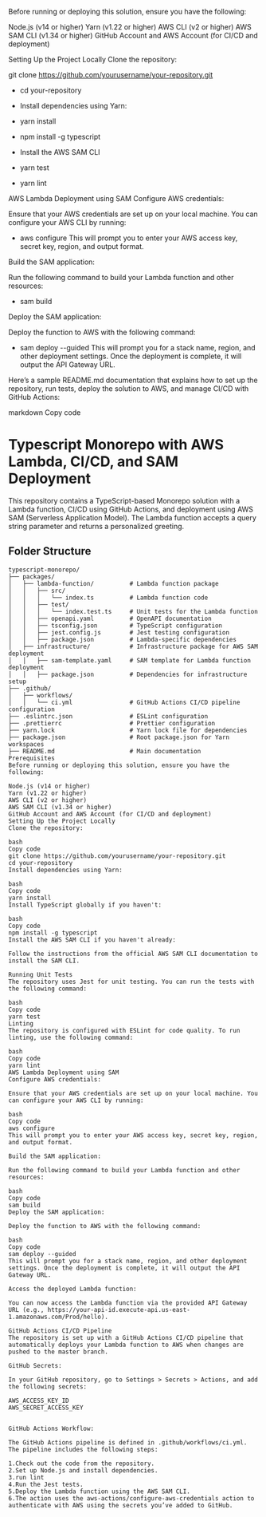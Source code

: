 Before running or deploying this solution, ensure you have the following:

Node.js (v14 or higher)
Yarn (v1.22 or higher)
AWS CLI (v2 or higher)
AWS SAM CLI (v1.34 or higher)
GitHub Account and AWS Account (for CI/CD and deployment)

Setting Up the Project Locally
Clone the repository:

git clone https://github.com/yourusername/your-repository.git

- cd your-repository

- Install dependencies using Yarn:

- yarn install

- npm install -g typescript

- Install the AWS SAM CLI

- yarn test

- yarn lint

AWS Lambda Deployment using SAM
Configure AWS credentials:

Ensure that your AWS credentials are set up on your local machine. You can configure your AWS CLI by running:

- aws configure
This will prompt you to enter your AWS access key, secret key, region, and output format.

Build the SAM application:

Run the following command to build your Lambda function and other resources:
- sam build

Deploy the SAM application:

Deploy the function to AWS with the following command:
- sam deploy --guided
This will prompt you for a stack name, region, and other deployment settings. Once the deployment is complete, it will output the API Gateway URL.


Here’s a sample README.md documentation that explains how to set up the repository, run tests, deploy the solution to AWS, and manage CI/CD with GitHub Actions:

markdown
Copy code
# Typescript Monorepo with AWS Lambda, CI/CD, and SAM Deployment

This repository contains a TypeScript-based Monorepo solution with a Lambda function, CI/CD using GitHub Actions, and deployment using AWS SAM (Serverless Application Model). The Lambda function accepts a query string parameter and returns a personalized greeting.

## Folder Structure

```plaintext
typescript-monorepo/
├── packages/
│   ├── lambda-function/          # Lambda function package
│   │   ├── src/
│   │   │   └── index.ts          # Lambda function code
│   │   ├── test/
│   │   │   └── index.test.ts     # Unit tests for the Lambda function
│   │   ├── openapi.yaml          # OpenAPI documentation
│   │   ├── tsconfig.json         # TypeScript configuration
│   │   ├── jest.config.js        # Jest testing configuration
│   │   ├── package.json          # Lambda-specific dependencies
│   ├── infrastructure/           # Infrastructure package for AWS SAM deployment
│   │   ├── sam-template.yaml     # SAM template for Lambda function deployment
│   │   ├── package.json          # Dependencies for infrastructure setup
├── .github/
│   ├── workflows/
│   │   └── ci.yml                # GitHub Actions CI/CD pipeline configuration
├── .eslintrc.json                # ESLint configuration
├── .prettierrc                   # Prettier configuration
├── yarn.lock                     # Yarn lock file for dependencies
├── package.json                  # Root package.json for Yarn workspaces
├── README.md                     # Main documentation
Prerequisites
Before running or deploying this solution, ensure you have the following:

Node.js (v14 or higher)
Yarn (v1.22 or higher)
AWS CLI (v2 or higher)
AWS SAM CLI (v1.34 or higher)
GitHub Account and AWS Account (for CI/CD and deployment)
Setting Up the Project Locally
Clone the repository:

bash
Copy code
git clone https://github.com/yourusername/your-repository.git
cd your-repository
Install dependencies using Yarn:

bash
Copy code
yarn install
Install TypeScript globally if you haven't:

bash
Copy code
npm install -g typescript
Install the AWS SAM CLI if you haven't already:

Follow the instructions from the official AWS SAM CLI documentation to install the SAM CLI.

Running Unit Tests
The repository uses Jest for unit testing. You can run the tests with the following command:

bash
Copy code
yarn test
Linting
The repository is configured with ESLint for code quality. To run linting, use the following command:

bash
Copy code
yarn lint
AWS Lambda Deployment using SAM
Configure AWS credentials:

Ensure that your AWS credentials are set up on your local machine. You can configure your AWS CLI by running:

bash
Copy code
aws configure
This will prompt you to enter your AWS access key, secret key, region, and output format.

Build the SAM application:

Run the following command to build your Lambda function and other resources:

bash
Copy code
sam build
Deploy the SAM application:

Deploy the function to AWS with the following command:

bash
Copy code
sam deploy --guided
This will prompt you for a stack name, region, and other deployment settings. Once the deployment is complete, it will output the API Gateway URL.

Access the deployed Lambda function:

You can now access the Lambda function via the provided API Gateway URL (e.g., https://your-api-id.execute-api.us-east-1.amazonaws.com/Prod/hello).

GitHub Actions CI/CD Pipeline
The repository is set up with a GitHub Actions CI/CD pipeline that automatically deploys your Lambda function to AWS when changes are pushed to the master branch.

GitHub Secrets:

In your GitHub repository, go to Settings > Secrets > Actions, and add the following secrets:

AWS_ACCESS_KEY_ID
AWS_SECRET_ACCESS_KEY


GitHub Actions Workflow:

The GitHub Actions pipeline is defined in .github/workflows/ci.yml. The pipeline includes the following steps:

1.Check out the code from the repository.
2.Set up Node.js and install dependencies.
3.run lint
4.Run the Jest tests.
5.Deploy the Lambda function using the AWS SAM CLI.
6.The action uses the aws-actions/configure-aws-credentials action to authenticate with AWS using the secrets you’ve added to GitHub.